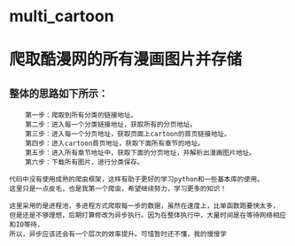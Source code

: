 # multi_cartoon
爬取酷漫网的所有漫画图片并存储
=
`整体的思路如下所示：`
-
        第一步：爬取到所有分类的链接地址。
        第二步：进入每一个分类链接地址，获取所有的分页地址。
        第三步：进入每一个分页地址，获取页面上cartoon的首页链接地址。
        第四步：进入cartoon首页地址，获取下面所有章节的地址。
        第五步：进入所有章节地址中，获取下面的分页地址，并解析出漫画图片地址。
        第六步：下载所有图片，进行分类保存。

    代码中没有使用成熟的爬虫框架，这样有助于更好的学习python和一些基本库的使用。
    这里只是一点皮毛，也是我第一个爬虫，希望继续努力，学习更多的知识！
    
    这里采用的是进程池，多进程方式爬取每一步的数据，虽然在速度上，比单函数跑要快太多，
    但是还是不够理想，后期打算修改为异步执行。因为在整体执行中，大量时间是在等待网络相应和IO等待，
    所以，异步应该还会有一个层次的效率提升。可惜暂时还不懂，我的慢慢学
